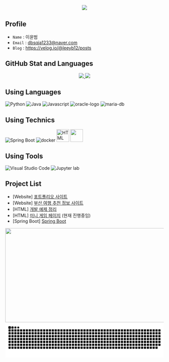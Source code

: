 <p align='center'>
  <a href="https://github.com/leeyb12">
    <img src="https://capsule-render.vercel.app/api?type=rect&height=250&color=gradient&text=leeyb12%20Repository&reversal=true&fontColor=00FF00&fontAlign=50&fontAlignY=50&animation=scaleIn"/>
  </a>
</p>

## Profile
- `Name` : 이윤범
- `Email` : dbsqja1233@naver.com
- `Blog` : https://velog.io/@leeyb12/posts
 
## GitHub Stat and Languages
<!-- username은 본인걸로 -->
<p align='center'>
  <a href="https://github.com/leeyb12">
    <img src="https://github-readme-stats.vercel.app/api?username=leeyb12&theme=tokyonight&show_icons=true"/>
    <img src="https://github-readme-stats.vercel.app/api/top-langs/?username=leeyb12&theme=tokyonight&layout=compact"/>
  </a>
</p>

## Using Languages
<p align='left'>
    <img height="40" src="https://img.icons8.com/?size=100&id=l75OEUJkPAk4&format=png&color=000000" title="Python">
    <img height="40" src="https://img.icons8.com/?size=100&id=Pd2x9GWu9ovX&format=png&color=000000" title="Java">
    <img height="40" src="https://img.icons8.com/?size=100&id=108784&format=png&color=000000" title="Javascript">
    <img width="40" height="40" src="https://img.icons8.com/nolan/64/oracle-logo.png" alt="oracle-logo" title="Oracle">
    <img width="40" height="40" src="https://img.icons8.com/fluency/48/maria-db.png" alt="maria-db" title="MySQL/MariaDB">
</p>

## Using Technics
<p align='left'> 
  <img height="40" src="https://img.icons8.com/?size=100&id=90519&format=png&color=000000" title="Spring Boot">   
  <img width="40" height="40" src="https://img.icons8.com/fluency/48/docker.png" alt="docker" title="Docker">
  <img width="40" height="40" src="https://img.icons8.com/?size=100&id=20909&format=png&color=000000" title="HTML">
  <img width="40" height="40" src="https://img.icons8.com/?size=100&id=21278&format=png&color=000000" titel="CSS">
  
</p>

## Using Tools
<p align='left'>
  <img height="40" src="https://img.icons8.com/?size=100&id=9OGIyU8hrxW5&format=png&color=000000" title="Visual Studio Code">
  <img height="40" src="https://img.icons8.com/?size=100&id=J0SgMWzAxqFj&format=png&color=000000" title="Jupyter lab">
    
</p>

## Project List
- [Website] <a href="http://bjava.iptime.org:8887">포트폴리오 사이트</a>
- [Website] <a href="https://github.com/tour-site">부산 여행 추천 정보 사이트</a>
- [HTML] <a href="https://leeyb12.github.io/lyb_html">개발 예제 정리</a>
- [HTML] <a href="https://leeyb12.github.io/Game_project"> 미니 게임 페이지</a> (현재 진행중임)
- [Spring Boot] <a href="https://github.com/leeyb12/java-springboot-2025">Spring Boot</a>


<a href="https://www.gitanimals.org/en_US?utm_medium=image&utm_source=leeyb12&utm_content=farm">
<img
  src="https://render.gitanimals.org/farms/leeyb12"
  width="600"
  height="300"
/>
</a>

<img src="https://raw.githubusercontent.com/Platane/snk/output/github-contribution-grid-snake.svg" />
